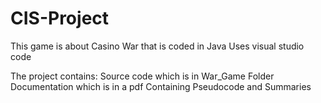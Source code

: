 # CIS-Project

This game is about Casino War that is coded in Java Uses visual studio code

The project contains: Source code which is in War_Game Folder Documentation which is in a pdf Containing Pseudocode and Summaries
